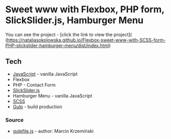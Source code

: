 # Sweet www with Flexbox, PHP form, SlickSlider.js, Hamburger Menu

You can see the project - [click the link to view the project]( (https://nataliasokolowska.github.io/Flexbox-sweet-www-with-SCSS-form-PHP-slickslider-hamburger-menu/dist/index.html)

## Tech
* [JavaScript](http://devdocs.io/javascript/) - vanilla JavaScript
* Flexbox
* PHP - Contact Form
* [SlickSlider.js](http://kenwheeler.github.io/slick/)
* Hamburger Menu - vanilla JavaScript
* [SCSS](https://sass-lang.com/)
* [Gulp](https://gulpjs.com/) - build production

### Source
* [gulpfile.js](https://github.com/marcinkrzeminski/gulp-starter-kit) - author: Marcin Krzemiński
